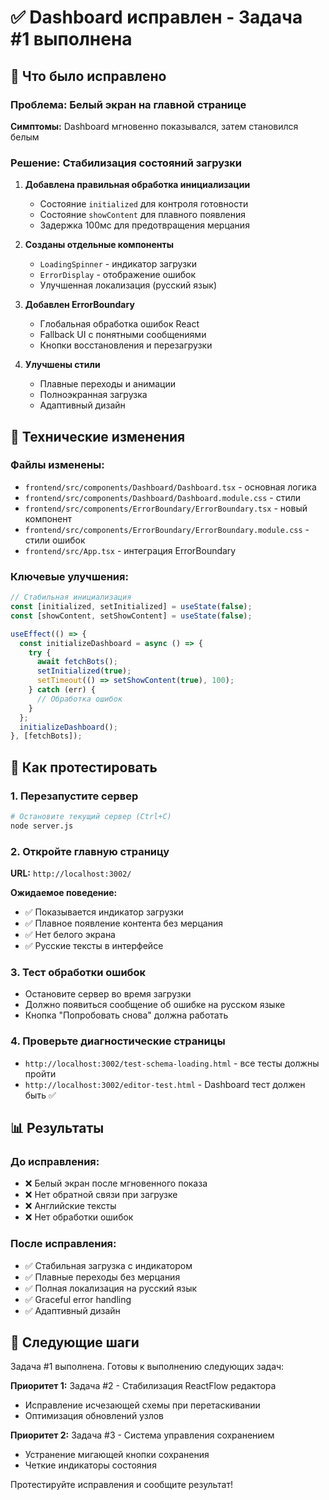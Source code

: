 # ✅ Dashboard исправлен - Задача #1 выполнена

## 🎯 Что было исправлено

### Проблема: Белый экран на главной странице
**Симптомы:** Dashboard мгновенно показывался, затем становился белым

### Решение: Стабилизация состояний загрузки

1. **Добавлена правильная обработка инициализации**
   - Состояние `initialized` для контроля готовности
   - Состояние `showContent` для плавного появления
   - Задержка 100мс для предотвращения мерцания

2. **Созданы отдельные компоненты**
   - `LoadingSpinner` - индикатор загрузки
   - `ErrorDisplay` - отображение ошибок
   - Улучшенная локализация (русский язык)

3. **Добавлен ErrorBoundary**
   - Глобальная обработка ошибок React
   - Fallback UI с понятными сообщениями
   - Кнопки восстановления и перезагрузки

4. **Улучшены стили**
   - Плавные переходы и анимации
   - Полноэкранная загрузка
   - Адаптивный дизайн

## 🔧 Технические изменения

### Файлы изменены:
- `frontend/src/components/Dashboard/Dashboard.tsx` - основная логика
- `frontend/src/components/Dashboard/Dashboard.module.css` - стили
- `frontend/src/components/ErrorBoundary/ErrorBoundary.tsx` - новый компонент
- `frontend/src/components/ErrorBoundary/ErrorBoundary.module.css` - стили ошибок
- `frontend/src/App.tsx` - интеграция ErrorBoundary

### Ключевые улучшения:
```typescript
// Стабильная инициализация
const [initialized, setInitialized] = useState(false);
const [showContent, setShowContent] = useState(false);

useEffect(() => {
  const initializeDashboard = async () => {
    try {
      await fetchBots();
      setInitialized(true);
      setTimeout(() => setShowContent(true), 100);
    } catch (err) {
      // Обработка ошибок
    }
  };
  initializeDashboard();
}, [fetchBots]);
```

## 🧪 Как протестировать

### 1. Перезапустите сервер
```bash
# Остановите текущий сервер (Ctrl+C)
node server.js
```

### 2. Откройте главную страницу
**URL:** `http://localhost:3002/`

**Ожидаемое поведение:**
- ✅ Показывается индикатор загрузки
- ✅ Плавное появление контента без мерцания
- ✅ Нет белого экрана
- ✅ Русские тексты в интерфейсе

### 3. Тест обработки ошибок
- Остановите сервер во время загрузки
- Должно появиться сообщение об ошибке на русском языке
- Кнопка "Попробовать снова" должна работать

### 4. Проверьте диагностические страницы
- `http://localhost:3002/test-schema-loading.html` - все тесты должны пройти
- `http://localhost:3002/editor-test.html` - Dashboard тест должен быть ✅

## 📊 Результаты

### До исправления:
- ❌ Белый экран после мгновенного показа
- ❌ Нет обратной связи при загрузке
- ❌ Английские тексты
- ❌ Нет обработки ошибок

### После исправления:
- ✅ Стабильная загрузка с индикатором
- ✅ Плавные переходы без мерцания
- ✅ Полная локализация на русский язык
- ✅ Graceful error handling
- ✅ Адаптивный дизайн

## 🎯 Следующие шаги

Задача #1 выполнена. Готовы к выполнению следующих задач:

**Приоритет 1:** Задача #2 - Стабилизация ReactFlow редактора
- Исправление исчезающей схемы при перетаскивании
- Оптимизация обновлений узлов

**Приоритет 2:** Задача #3 - Система управления сохранением  
- Устранение мигающей кнопки сохранения
- Четкие индикаторы состояния

Протестируйте исправления и сообщите результат!